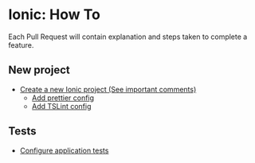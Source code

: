 # Ionic: How To

Each Pull Request will contain explanation and steps taken to complete a feature.

## New project

- [Create a new Ionic project (See important comments)](https://github.com/brunolm/ionic-how-to/commit/45d41c451829d3c4a38b056d87e9048ac2a6ca67)
  - [Add prettier config](https://github.com/brunolm/ionic-how-to/pull/1)
  - [Add TSLint config](https://github.com/brunolm/ionic-how-to/pull/2)

## Tests

- [Configure application tests](https://github.com/brunolm/ionic-how-to/pull/3)
